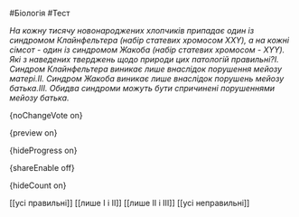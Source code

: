 #Біологія #Тест

*На кожну тисячу новонароджених хлопчиків припадає один із синдромом Клайнфельтера (набір статевих хромосом XXY), а на кожні сімсот - один із синдромом Жакоба (набір статевих хромосом - XYY). Які з наведених тверджень щодо природи цих патологій правильні?І. Синдром Клайнфельтера виникає лише внаслідок порушення мейозу матері.ІІ. Синдром Жакоба виникає лише внаслідок порушень мейозу батька.ІІІ. Обидва синдроми можуть бути спричинені порушеннями мейозу батька.*

{noChangeVote on}

{preview on}

{hideProgress on}

{shareEnable off}

{hideCount on}

[[усі правильні]]
[[лише І і ІІ]]
[[лише ІІ і ІІІ]]
[[усі неправильні]]
